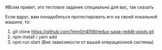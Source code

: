 #Всем привет, это тестовое задание специально для вас, так сказать

Если вдруг, вам понадобиться протестировать его на своей локальной машине, то:

1. git clone https://github.com/1mm0rt4l1t9/redux-saga-reddit-posts.git
2. npm install / yarn add
3. npm run start (Вне зависимости от вашей операционной системы)

